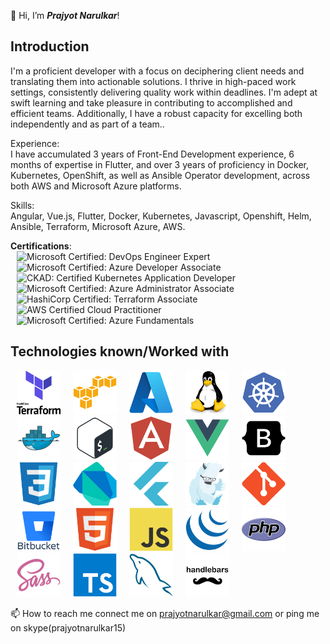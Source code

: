  👋 Hi, I’m ***Prajyot Narulkar***!

## Introduction

I'm a proficient developer with a focus on deciphering client needs and translating them into actionable solutions. I thrive in high-paced work settings, consistently delivering quality work within deadlines. I'm adept at swift learning and take pleasure in contributing to accomplished and efficient teams. Additionally, I have a robust capacity for excelling both independently and as part of a team..<br/> 

Experience:<br/> 
I have accumulated 3 years of Front-End Development experience, 6 months of expertise in Flutter, and over 3 years of proficiency in Docker, Kubernetes, OpenShift, as well as Ansible Operator development, across both AWS and Microsoft Azure platforms.

Skills:<br/> 
Angular, Vue.js, Flutter, Docker, Kubernetes, Javascript, Openshift, Helm, Ansible, Terraform, Microsoft Azure, AWS.

<b>Certifications</b>:<br/> 
<img src="https://learn.microsoft.com/en-us/media/learn/certification/badges/microsoft-certified-expert-badge.svg" alt="Microsoft Certified: DevOps Engineer Expert" width="90" height="90" style="padding:0 10px"/>
<img src="https://images.credly.com/size/680x680/images/63316b60-f62d-4e51-aacc-c23cb850089c/azure-developer-associate-600x600.png" alt="Microsoft Certified: Azure Developer Associate" width="90" height="90" style="padding:0 10px"/>
<img src="https://images.credly.com/size/220x220/images/f88d800c-5261-45c6-9515-0458e31c3e16/ckad_from_cncfsite.png" alt="CKAD: Certified Kubernetes Application Developer" width="90" height="90" style="padding:0 10px"/>
<img src="https://images.credly.com/size/220x220/images/336eebfc-0ac3-4553-9a67-b402f491f185/azure-administrator-associate-600x600.png" alt="Microsoft Certified: Azure Administrator Associate" width="90" height="90" style="padding:0 10px"/>
<img src="https://images.credly.com/size/220x220/images/99289602-861e-4929-8277-773e63a2fa6f/image.png" alt="HashiCorp Certified: Terraform Associate" width="90" height="90" style="padding:0 10px"/>
<img src="https://images.credly.com/size/220x220/images/00634f82-b07f-4bbd-a6bb-53de397fc3a6/image.png" alt="AWS Certified Cloud Practitioner" width="90" height="90" style="padding:0 10px"/>
<img src="https://images.credly.com/size/220x220/images/be8fcaeb-c769-4858-b567-ffaaa73ce8cf/image.png" alt="Microsoft Certified: Azure Fundamentals" width="90" height="90" style="padding:0 10px"/></br>

## Technologies known/Worked with
<img src="https://github.com/devicons/devicon/blob/master/icons/terraform/terraform-original-wordmark.svg" alt="Terraform" width="70" height="70" style="padding:0 10px"/><img src="https://github.com/devicons/devicon/blob/master/icons/amazonwebservices/amazonwebservices-original.svg" alt="AWS" width="70" height="70" style="padding:0 10px"/><img src="https://github.com/devicons/devicon/blob/master/icons/azure/azure-original.svg" alt="Azure" width="70" height="70" style="padding:0 10px"/><img src="https://github.com/devicons/devicon/blob/master/icons/linux/linux-original.svg" alt="Linux" width="70" height="70" style="padding:0 10px"/><img src="https://github.com/devicons/devicon/blob/master/icons/kubernetes/kubernetes-plain.svg" alt="Kubernetes" width="70" height="70" style="padding:0 10px"/><img src="https://github.com/devicons/devicon/blob/master/icons/docker/docker-original.svg" alt="Docker" width="70" height="70" style="padding:0 10px"/><img src="https://github.com/devicons/devicon/blob/master/icons/bash/bash-original.svg" alt="Bash" width="70" height="70" style="padding:0 10px"/><img src="https://github.com/devicons/devicon/blob/master/icons/angularjs/angularjs-plain.svg" alt="Angular" width="70" height="70" style="padding:0 10px"/><img src="https://github.com/devicons/devicon/blob/master/icons/vuejs/vuejs-original.svg" alt="Vue js" width="70" height="70" style="padding:0 10px"/><img src="https://github.com/devicons/devicon/blob/master/icons/bootstrap/bootstrap-plain.svg" alt="Bootstrap" width="70" height="70" style="padding:0 10px"/><img src="https://github.com/devicons/devicon/blob/master/icons/css3/css3-original.svg" alt="CSS" width="70" height="70" style="padding:0 10px"/><img src="https://github.com/devicons/devicon/blob/master/icons/dart/dart-original.svg" alt="Dart" width="70" height="70" style="padding:0 10px"/><img src="https://github.com/devicons/devicon/blob/master/icons/flutter/flutter-plain.svg" alt="Flutter" width="70" height="70" style="padding:0 10px"/><img src="https://github.com/devicons/devicon/blob/master/icons/foundation/foundation-original.svg" alt="Foundation CSS" width="70" height="70" style="padding:0 10px"/><img src="https://github.com/devicons/devicon/blob/master/icons/git/git-original.svg" alt="Git" width="70" height="70" style="padding:0 10px"/><img src="https://github.com/devicons/devicon/blob/master/icons/bitbucket/bitbucket-original-wordmark.svg" alt="BitBucket" width="70" height="70" style="padding:0 10px"/><img src="https://github.com/devicons/devicon/blob/master/icons/html5/html5-original.svg" alt="HTML" width="70" height="70" style="padding:0 10px"/><img src="https://github.com/devicons/devicon/blob/master/icons/javascript/javascript-original.svg" alt="JavaScript" width="70" height="70" style="padding:0 10px"/><img src="https://github.com/devicons/devicon/blob/master/icons/jquery/jquery-original.svg" alt="jQuery" width="70" height="70" style="padding:0 10px"/><img src="https://github.com/devicons/devicon/blob/master/icons/php/php-original.svg" alt="Php" width="70" height="70" style="padding:0 10px"/><img src="https://github.com/devicons/devicon/blob/master/icons/sass/sass-original.svg" alt="Sass" width="70" height="70" style="padding:0 10px"/><img src="https://github.com/devicons/devicon/blob/master/icons/typescript/typescript-original.svg" alt="TypeScript" width="70" height="70" style="padding:0 10px"/><img src="https://github.com/devicons/devicon/blob/master/icons/mysql/mysql-original.svg" alt="MySql" width="70" height="70" style="padding:0 10px"/><img src="https://github.com/devicons/devicon/blob/master/icons/handlebars/handlebars-original-wordmark.svg" alt="HandleBars" width="70" height="70" style="padding:0 10px"/>


📫 How to reach me connect me on prajyotnarulkar@gmail.com or ping me on skype(prajyotnarulkar15)

<!---
PRAJYOT25/PRAJYOT25 is a ✨ special ✨ repository because its `README.md` (this file) appears on your GitHub profile.
You can click the Preview link to take a look at your changes.
--->
